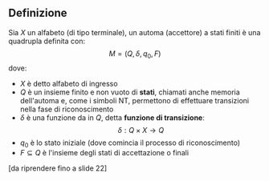 ## Definizione
Sia $X$ un alfabeto (di tipo terminale), un automa (accettore) a stati finiti è una quadrupla definita con:
$$M=(Q,\delta,q_{0},F)$$
dove:
- $X$ è detto alfabeto di ingresso
- $Q$ è un insieme finito e non vuoto di **stati**, chiamati anche memoria dell'automa e, come i simboli NT, permettono di effettuare transizioni nella fase di riconoscimento
- $\delta$ è una funzione da in $Q$, detta **funzione di transizione**:$$\delta: Q \times X \to Q$$
- $q_{0}$ è lo stato iniziale (dove comincia il processo di riconoscimento)
- $F \subseteq Q$ è l'insieme degli stati di accettazione o finali

[da riprendere fino a slide 22]



